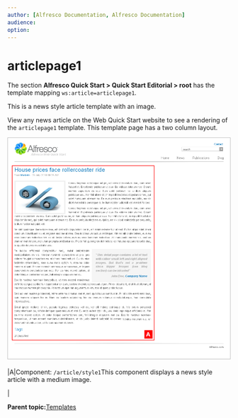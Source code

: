 ```yaml
---
author: [Alfresco Documentation, Alfresco Documentation]
audience: 
option: 
---
```


# articlepage1

The section **Alfresco Quick Start \> Quick Start Editorial \> root** has the template mapping `ws:article=articlepage1`.

This is a news style article template with an image.

View any news article on the Web Quick Start website to see a rendering of the `articlepage1` template. This template page has a two column layout.

![articlepage1 template](../images/qs-articlepage1.png)

|A|Component: `/article/style1`This component displays a news style article with a medium image.

|

**Parent topic:**[Templates](../references/qs-ref-templates.md)

